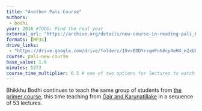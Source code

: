 ```yaml
---
title: "Another Pali Course"
authors:
 - bodhi
year: 2016 #TODO: Find the real year
external_url: "https://archive.org/details/new-course-in-reading-pali_bhikkhu-bodhi"
formats: [MP3s]
drive_links:
 - "https://drive.google.com/drive/folders/19vrEDDYrsqmPnb8cp4eH4_m2xUHw-KXb"
course: pali-new-course
base_value: 1.6
minutes: 5273
course_time_multiplier: 0.5 # one of two options for lectures to watch
---
```


Bhikkhu Bodhi continues to teach the same group of students from [the primer course](/content/av/pali-primer_bodhi), this time teaching from [Gair and Karunatillake](/content/monographs/new-course-in-reading-pali_gair-karunatillake) in a sequence of 53 lectures.


